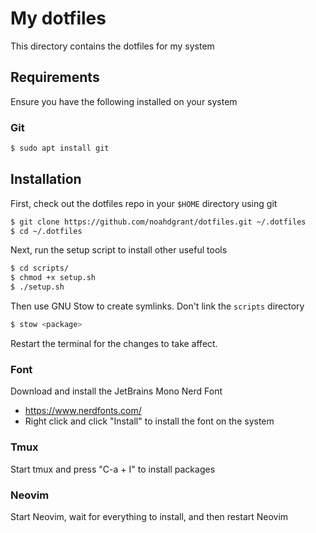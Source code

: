 # My dotfiles

This directory contains the dotfiles for my system

## Requirements

Ensure you have the following installed on your system

### Git

```bash
$ sudo apt install git
```

## Installation

First, check out the dotfiles repo in your `$HOME` directory using git

```bash
$ git clone https://github.com/noahdgrant/dotfiles.git ~/.dotfiles
$ cd ~/.dotfiles
```

Next, run the setup script to install other useful tools

```bash
$ cd scripts/
$ chmod +x setup.sh
$ ./setup.sh
```

Then use GNU Stow to create symlinks. Don't link the `scripts` directory

```bash
$ stow <package>
```

Restart the terminal for the changes to take affect.

### Font

Download and install the JetBrains Mono Nerd Font
- https://www.nerdfonts.com/
- Right click and click "Install" to install the font on the system

### Tmux

Start tmux and press "C-a + I" to install packages

### Neovim

Start Neovim, wait for everything to install, and then restart Neovim
